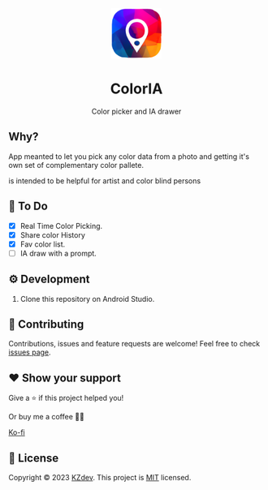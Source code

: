 <p align=center>
  <img src="https://github.com/ELKRAZY/ColorIA/blob/master/app/src/main/res/drawable-v24/logo.png?raw=true" width="100px"  height='100px'/>
<p>

<h1 align=center>ColorIA</h1>
<p align=center>Color picker and IA drawer</p>

## Why?

App meanted to let you pick any color data from a photo and getting it's own set of complementary color pallete.

is intended to be helpful for artist and color blind persons

## 📝 To Do

- [X] Real Time Color Picking.
- [X] Share color History
- [X] Fav color list.
- [ ] IA draw with a prompt.

## ⚙️ Development

1. Clone this repository on Android Studio.

## 🤝 Contributing

Contributions, issues and feature requests are welcome!
Feel free to check [issues page](https://github.com/ELKRAZY/ColorIA/issues).

## ❤️ Show your support

Give a ⭐️ if this project helped you!

Or buy me a coffee 🙌🏾

[Ko-fi](https://ko-fi.com/kzdev)

## 📝 License

Copyright © 2023 [KZdev](https://github.com/ELKRAZY).
This project is [MIT](LICENSE) licensed.
